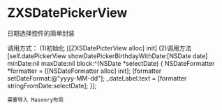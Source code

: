 # ZXSDatePickerView
日期选择控件的简单封装

调用方式：
(1)初始化 [[ZXSDatePicterView alloc] init]
(2)调用方法 
[self.datePickerView showDatePickerBirthdayWithDate:[NSDate date] minDate:nil maxDate:nil block:^(NSDate *selectDate) {
        NSDateFormatter *formatter = [[NSDateFormatter alloc] init];
        [formatter setDateFormat:@"yyyy-MM-dd"];
        _dateLabel.text = [formatter stringFromDate:selectDate];
    }];
    
    
    需要导入 Masonry布局

